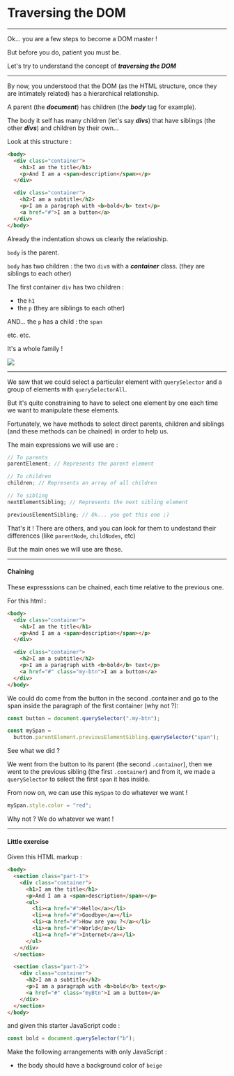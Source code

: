 # Traversing the DOM

---

Ok... you are a few steps to become a DOM master !

But before you do, patient you must be.

Let's try to understand the concept of **_traversing the DOM_**

---

By now, you understood that the DOM (as the HTML structure, once they are intimately related) has a hierarchical relationship.

A parent (the **_document_**) has children (the **_body_** tag for example).

The body it self has many children (let's say **_divs_**) that have siblings (the other **_divs_**) and children by their own...

Look at this structure :

```html
<body>
  <div class="container">
    <h1>I am the title</h1>
    <p>And I am a <span>description</span></p>
  </div>

  <div class="container">
    <h2>I am a subtitle</h2>
    <p>I am a paragraph with <b>bold</b> text</p>
    <a href="#">I am a button</a>
  </div>
</body>
```

Already the indentation shows us clearly the relatioship.

`body` is the parent.

`body` has two children : the two `div`s with a **_container_** class. (they are siblings to each other)

The first container `div` has two children :

- the `h1`
- the `p`
  (they are siblings to each other)

AND... the `p` has a child : the `span`

etc. etc.

It's a whole family !

![](https://media.giphy.com/media/LMuSfE0WEUZXbMwZfX/giphy.gif)

---

We saw that we could select a particular element with `querySelector` and a group of elements with `querySelectorAll`.

But it's quite constraining to have to select one element by one each time we want to manipulate these elements.

Fortunately, we have methods to select direct parents, children and siblings (and these methods can be chained) in order to help us.

The main expressions we will use are :

```js
// To parents
parentElement; // Represents the parent element

// To children
children; // Represents an array of all children

// To sibling
nextElementSibling; // Represents the next sibling element

previousElementSibling; // Ok... you got this one ;)
```

That's it !
There are others, and you can look for them to undestand their differences (like `parentNode`, `childNodes`, etc)

But the main ones we will use are these.

---

#### Chaining

These expresssions can be chained, each time relative to the previous one.

For this html :

```html
<body>
  <div class="container">
    <h1>I am the title</h1>
    <p>And I am a <span>description</span></p>
  </div>

  <div class="container">
    <h2>I am a subtitle</h2>
    <p>I am a paragraph with <b>bold</b> text</p>
    <a href="#" class="my-btn">I am a button</a>
  </div>
</body>
```

We could do come from the button in the second .container and go to the span inside the paragraph of the first container (why not ?):

```js
const button = document.querySelector(".my-btn");

const mySpan =
  button.parentElement.previousElementSibling.querySelector("span");
```

See what we did ?

We went from the button to its parent (the second `.container`), then we went to the previous sibling (the first `.container`) and from it, we made a `querySelector` to select the first `span` it has inside.

From now on, we can use this `mySpan` to do whatever we want !

```js
mySpan.style.color = "red";
```

Why not ? We do whatever we want !

---

#### Little exercise

Given this HTML markup :

```html
<body>
  <section class="part-1">
    <div class="container">
      <h1>I am the title</h1>
      <p>And I am a <span>description</span></p>
      <ul>
        <li><a href="#">Hello</a></li>
        <li><a href="#">Goodbye</a></li>
        <li><a href="#">How are you ?</a></li>
        <li><a href="#">World</a></li>
        <li><a href="#">Internet</a></li>
      </ul>
    </div>
  </section>

  <section class="part-2">
    <div class="container">
      <h2>I am a subtitle</h2>
      <p>I am a paragraph with <b>bold</b> text</p>
      <a href="#" class="myBtn">I am a button</a>
    </div>
  </section>
</body>
```

and given this starter JavaScript code :

```js
const bold = document.querySelector("b");
```

Make the following arrangements with only JavaScript :

- the body should have a background color of `beige`
